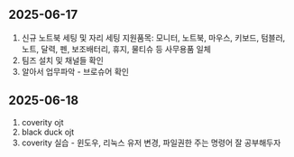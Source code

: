 
## 2025-06-17

1. 신규 노트북 세팅 및 자리 세팅
	지원품목: 모니터, 노트북, 마우스, 키보드, 텀블러, 노트, 달력, 펜, 보조배터리, 휴지, 물티슈 등 사무용품 일체
2. 팀즈 설치 및 채널들 확인
3. 알아서 업무파악 - 브로슈어 확인

## 2025-06-18

1. coverity ojt
2. black duck ojt
3. coverity 실습 - 윈도우, 리눅스
	유저 변경, 파일권한 주는 명령어 잘 공부해두자
	